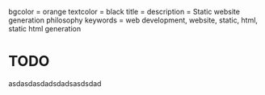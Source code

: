 bgcolor = orange
textcolor = black
title = 
description = Static website generation philosophy
keywords = web development, website, static, html, static html generation

<h1> TODO </h1>
asdasdasdadsdadsasdsdad